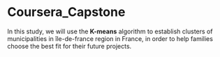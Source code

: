 # Coursera_Capstone

In this study, we will use the **K-means** algorithm to establish clusters of municipalities in île-de-france region in France, in order to help families choose the best fit for their future projects.

